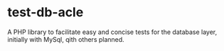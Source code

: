 test-db-acle
============

A PHP library to facilitate easy and concise tests for the database layer, initially with MySql, qith others planned. 
